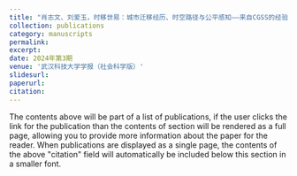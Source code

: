 ```yaml
---
title: "肖志文、刘爱玉，时移世易：城市迁移经历、时空路径与公平感知——来自CGSS的经验证据"
collection: publications
category: manuscripts
permalink: 
excerpt: 
date: 2024年第3期
venue: '武汉科技大学学报（社会科学版）'
slidesurl: 
paperurl: 
citation: 
---
```


The contents above will be part of a list of publications, if the user clicks the link for the publication than the contents of section will be rendered as a full page, allowing you to provide more information about the paper for the reader. When publications are displayed as a single page, the contents of the above "citation" field will automatically be included below this section in a smaller font.
